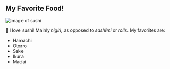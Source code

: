 ## My Favorite Food!

![image of sushi](https://encrypted-tbn0.gstatic.com/images?q=tbn:ANd9GcQ3KdYJjJDqGCowUlq6_uWJqXkzODxtp1qyUQ&usqp=CAU)

🍣 I love sushi! Mainly _nigiri_, as opposed to _sashimi_ or _rolls_. My favorites are:

* Hamachi
* Otorro
* Sake
* Ikura
* Madai

